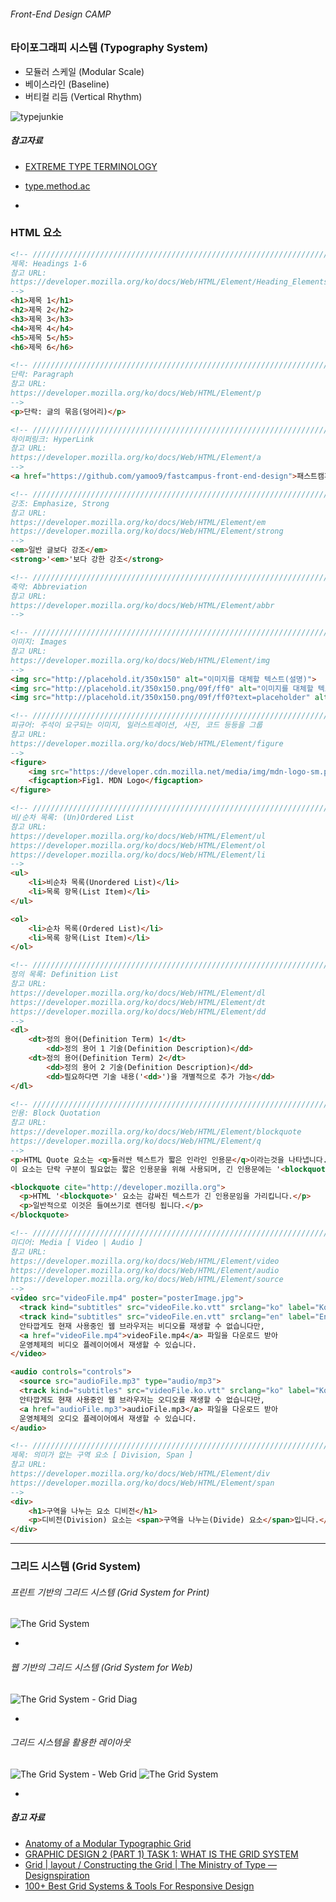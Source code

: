 ###### Front-End Design CAMP

### 타이포그래피 시스템 (Typography System)

- 모듈러 스케일 (Modular Scale)
- 베이스라인 (Baseline)
- 버티컬 리듬 (Vertical Rhythm)

![typejunkie](typography/holli-typejunkie.jpg)

##### 참고자료
- [EXTREME TYPE TERMINOLOGY](http://ilovetypography.com/2008/03/21/extreme-type-terminology/)
- [type.method.ac](http://type.method.ac/)

-

### HTML 요소

```html
<!-- /////////////////////////////////////////////////////////////////////////////////////
제목: Headings 1-6
참고 URL:
https://developer.mozilla.org/ko/docs/Web/HTML/Element/Heading_Elements
-->
<h1>제목 1</h1>
<h2>제목 2</h2>
<h3>제목 3</h3>
<h4>제목 4</h4>
<h5>제목 5</h5>
<h6>제목 6</h6>

<!-- /////////////////////////////////////////////////////////////////////////////////////
단락: Paragraph
참고 URL:
https://developer.mozilla.org/ko/docs/Web/HTML/Element/p
-->
<p>단락: 글의 묶음(덩어리)</p>

<!-- /////////////////////////////////////////////////////////////////////////////////////
하이퍼링크: HyperLink
참고 URL:
https://developer.mozilla.org/ko/docs/Web/HTML/Element/a
-->
<a href="https://github.com/yamoo9/fastcampus-front-end-design">패스트캠퍼스 프론트엔드 디자인 CAMP</a>

<!-- /////////////////////////////////////////////////////////////////////////////////////
강조: Emphasize, Strong
참고 URL:
https://developer.mozilla.org/ko/docs/Web/HTML/Element/em
https://developer.mozilla.org/ko/docs/Web/HTML/Element/strong
-->
<em>일반 글보다 강조</em>
<strong>'<em>'보다 강한 강조</strong>

<!-- /////////////////////////////////////////////////////////////////////////////////////
축약: Abbreviation
참고 URL:
https://developer.mozilla.org/ko/docs/Web/HTML/Element/abbr
-->

<!-- /////////////////////////////////////////////////////////////////////////////////////
이미지: Images
참고 URL:
https://developer.mozilla.org/ko/docs/Web/HTML/Element/img
-->
<img src="http://placehold.it/350x150" alt="이미지를 대체할 텍스트(설명)">
<img src="http://placehold.it/350x150.png/09f/ff0" alt="이미지를 대체할 텍스트(설명)">
<img src="http://placehold.it/350x150.png/09f/ff0?text=placeholder" alt="이미지를 대체할 텍스트(설명)">

<!-- /////////////////////////////////////////////////////////////////////////////////////
피규어: 주석이 요구되는 이미지, 일러스트레이션, 사진, 코드 등등을 그룹
참고 URL:
https://developer.mozilla.org/ko/docs/Web/HTML/Element/figure
-->
<figure>
    <img src="https://developer.cdn.mozilla.net/media/img/mdn-logo-sm.png" alt="">
    <figcaption>Fig1. MDN Logo</figcaption>
</figure>

<!-- /////////////////////////////////////////////////////////////////////////////////////
비/순차 목록: (Un)Ordered List
참고 URL:
https://developer.mozilla.org/ko/docs/Web/HTML/Element/ul
https://developer.mozilla.org/ko/docs/Web/HTML/Element/ol
https://developer.mozilla.org/ko/docs/Web/HTML/Element/li
-->
<ul>
    <li>비순차 목록(Unordered List)</li>
    <li>목록 항목(List Item)</li>
</ul>

<ol>
    <li>순차 목록(Ordered List)</li>
    <li>목록 항목(List Item)</li>
</ol>

<!-- /////////////////////////////////////////////////////////////////////////////////////
정의 목록: Definition List
참고 URL:
https://developer.mozilla.org/ko/docs/Web/HTML/Element/dl
https://developer.mozilla.org/ko/docs/Web/HTML/Element/dt
https://developer.mozilla.org/ko/docs/Web/HTML/Element/dd
-->
<dl>
    <dt>정의 용어(Definition Term) 1</dt>
        <dd>정의 용어 1 기술(Definition Description)</dd>
    <dt>정의 용어(Definition Term) 2</dt>
        <dd>정의 용어 2 기술(Definition Description)</dd>
        <dd>필요하다면 기술 내용('<dd>')을 개별적으로 추가 가능</dd>
</dl>

<!-- /////////////////////////////////////////////////////////////////////////////////////
인용: Block Quotation
참고 URL:
https://developer.mozilla.org/ko/docs/Web/HTML/Element/blockquote
https://developer.mozilla.org/ko/docs/Web/HTML/Element/q
-->
<p>HTML Quote 요소는 <q>둘러싼 텍스트가 짧은 인라인 인용문</q>이라는것을 나타냅니다.
이 요소는 단락 구분이 필요없는 짧은 인용문을 위해 사용되며, 긴 인용문에는 '<blockquote>' 요소를 사용하세요.</p>

<blockquote cite="http://developer.mozilla.org">
  <p>HTML '<blockquote>' 요소는 감싸진 텍스트가 긴 인용문임을 가리킵니다.</p>
  <p>일반적으로 이것은 들여쓰기로 렌더링 됩니다.</p>
</blockquote>

<!-- /////////////////////////////////////////////////////////////////////////////////////
미디어: Media [ Video | Audio ]
참고 URL:
https://developer.mozilla.org/ko/docs/Web/HTML/Element/video
https://developer.mozilla.org/ko/docs/Web/HTML/Element/audio
https://developer.mozilla.org/ko/docs/Web/HTML/Element/source
-->
<video src="videoFile.mp4" poster="posterImage.jpg">
  <track kind="subtitles" src="videoFile.ko.vtt" srclang="ko" label="Korean">
  <track kind="subtitles" src="videoFile.en.vtt" srclang="en" label="English">
  안타깝게도 현재 사용중인 웹 브라우저는 비디오를 재생할 수 없습니다만,
  <a href="videoFile.mp4">videoFile.mp4</a> 파일을 다운로드 받아
  운영체제의 비디오 플레이어에서 재생할 수 있습니다.
</video>

<audio controls="controls">
  <source src="audioFile.mp3" type="audio/mp3">
  <track kind="subtitles" src="videoFile.ko.vtt" srclang="ko" label="Korean">
  안타깝게도 현재 사용중인 웹 브라우저는 오디오를 재생할 수 없습니다만,
  <a href="audioFile.mp3">audioFile.mp3</a> 파일을 다운로드 받아
  운영체제의 오디오 플레이어에서 재생할 수 있습니다.
</audio>

<!-- /////////////////////////////////////////////////////////////////////////////////////
제목: 의미가 없는 구역 요소 [ Division, Span ]
참고 URL:
https://developer.mozilla.org/ko/docs/Web/HTML/Element/div
https://developer.mozilla.org/ko/docs/Web/HTML/Element/span
-->
<div>
    <h1>구역을 나누는 요소 디비전</h1>
    <p>디비전(Division) 요소는 <span>구역을 나누는(Divide) 요소</span>입니다.</p>
</div>
```

---

### 그리드 시스템 (Grid System)

###### 프린트 기반의 그리드 시스템 (Grid System for Print)

![The Grid System](grid-system/grid_highlight.jpg)

-

###### 웹 기반의 그리드 시스템 (Grid System for Web)

![The Grid System - Grid Diag](grid-system/grid-diag.jpg)

-

###### 그리드 시스템을 활용한 레이아웃

![The Grid System - Web Grid](grid-system/web-grid.gif)
![The Grid System](grid-system/the-grid-system.png)


-

##### 참고 자료

- [Anatomy of a Modular Typographic Grid](http://vanseodesign.com/web-design/grid-anatomy/)
- [GRAPHIC DESIGN 2 (PART 1) TASK 1: WHAT IS THE GRID SYSTEM](http://vanseodesign.com/web-design/grid-anatomy/)
- [Grid | layout / Constructing the Grid | The Ministry of Type — Designspiration](https://kr.pinterest.com/pin/142285669448706660/)
- [100+ Best Grid Systems & Tools For Responsive Design](http://www.cssauthor.com/grid-systems/)
